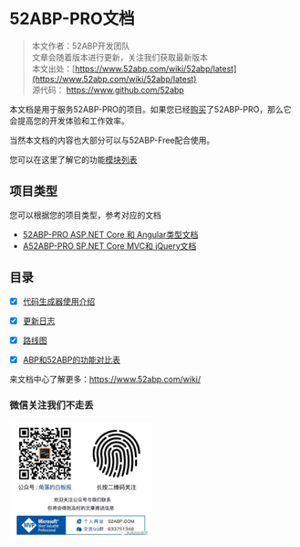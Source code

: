 # 52ABP-PRO文档

> 本文作者：52ABP开发团队 </br>
> 文章会随着版本进行更新，关注我们获取最新版本 </br>
> 本文出处：[https://www.52abp.com/wiki/52abp/latest](https://www.52abp.com/wiki/52abp/latest) </br>
> 源代码： https://www.github.com/52abp </br>

本文档是用于服务52ABP-PRO的项目。如果您已经[购买](https://www.52abp.com/Purchase)了52ABP-PRO，那么它会提高您的开发体验和工作效率。

当然本文档的内容也大部分可以与52ABP-Free配合使用。

您可以在这里了解它的功能[模块列表](https://www.52abp.com/Home/Feature)


 
## 项目类型

您可以根据您的项目类型，参考对应的文档

- [52ABP-PRO ASP.NET Core 和 Angular类型文档](Getting-Started-Angular.md)
- [A52ABP-PRO SP.NET Core MVC和 jQuery文档](Getting-Started-Core.md) 

## 目录


- [x] [代码生成器使用介绍](52ABP-Power-Tools-Intro.md)
- [x] [更新日志](Change-Logs.md)
- [x] [路线图](Road-Map.md)
- [x] [ABP和52ABP的功能对比表](Abp-Template-vs-52ABP-Pro.md)




来文档中心了解更多：https://www.52abp.com/wiki/ 

### 微信关注我们不走丢


<img src="https://raw.githubusercontent.com/52ABP/Documents/V0.16/src/mvc/images/jiaoluowechat.png" class="img-fluid text-center " alt="公众号：角落的白板报" style="
    height: 80;
    width: 250px;
">